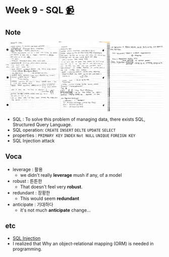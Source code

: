 # Week 9 - SQL [📹](https://youtu.be/hporRfjFISo)

## Note
![note](/Week9/note_week9.jpg)

- SQL :
To solve this problem of managing data, there exists SQL, Structured Query Language.
- SQL operation: `CREATE` `INSERT` `DELTE` `UPDATE` `SELECT`
- properties : `PRIMARY KEY` `INDEX` `Not NULL` `UNIQUE` `FOREIGN KEY`
- SQL Injection attack

## Voca
- leverage : 활용
  - we didn't really __leverage__ mush if any, of a model
- robust : 튼튼한
  - That doesn't feel very __robust__.
- redundant : 장황한
  - This would seem __redundant__
- anticipate : 기대하다
  - it's not much __anticipate__ change...

## etc
- [SQL Injection](https://namu.wiki/w/SQL%20injection#rfn-1)
- I realized that Why an object-relational mapping (ORM) is needed in programming.
